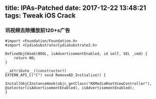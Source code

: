 title: IPAs-Patched
date: 2017-12-22 13:48:21
tags: Tweak iOS Crack
---

### 讯视频去除播放前120+s广告

```
#import <Foundation/Foundation.h>
#import <CydiaSubstrate/CydiaSubstrate2.h>

DefineObjCHook(BOOL, isAdvertisementEnabled, id self, SEL _cmd) {
    return NO;
}

__attribute__((constructor))
EXTERN_API_C("C") void RemoveAD_Initialize() {
    InstallObjCInstanceHook(objc_getClass("KKMediaRootViewController"), @selector(isAdvertisementEnabled), isAdvertisementEnabled);
}
```
